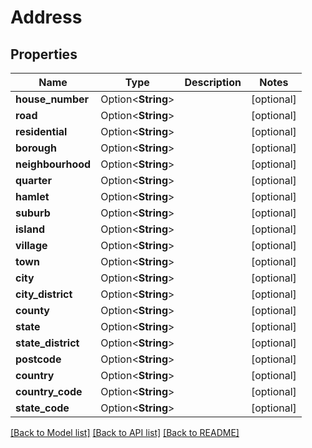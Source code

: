 # Address

## Properties

Name | Type | Description | Notes
------------ | ------------- | ------------- | -------------
**house_number** | Option<**String**> |  | [optional]
**road** | Option<**String**> |  | [optional]
**residential** | Option<**String**> |  | [optional]
**borough** | Option<**String**> |  | [optional]
**neighbourhood** | Option<**String**> |  | [optional]
**quarter** | Option<**String**> |  | [optional]
**hamlet** | Option<**String**> |  | [optional]
**suburb** | Option<**String**> |  | [optional]
**island** | Option<**String**> |  | [optional]
**village** | Option<**String**> |  | [optional]
**town** | Option<**String**> |  | [optional]
**city** | Option<**String**> |  | [optional]
**city_district** | Option<**String**> |  | [optional]
**county** | Option<**String**> |  | [optional]
**state** | Option<**String**> |  | [optional]
**state_district** | Option<**String**> |  | [optional]
**postcode** | Option<**String**> |  | [optional]
**country** | Option<**String**> |  | [optional]
**country_code** | Option<**String**> |  | [optional]
**state_code** | Option<**String**> |  | [optional]

[[Back to Model list]](../README.md#documentation-for-models) [[Back to API list]](../README.md#documentation-for-api-endpoints) [[Back to README]](../README.md)


